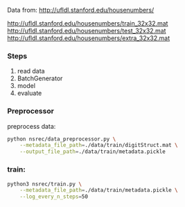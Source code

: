 
Data from: http://ufldl.stanford.edu/housenumbers/

http://ufldl.stanford.edu/housenumbers/train_32x32.mat
http://ufldl.stanford.edu/housenumbers/test_32x32.mat
http://ufldl.stanford.edu/housenumbers/extra_32x32.mat

### Steps

1. read data
2. BatchGenerator
3. model
4. evaluate

### Preprocessor

preprocess data:

```bash
python nsrec/data_preprocessor.py \
    --metadata_file_path=./data/train/digitStruct.mat \
    --output_file_path=./data/train/metadata.pickle
```

### train:

```bash
python3 nsrec/train.py \
    --metadata_file_path=./data/train/metadata.pickle \
    --log_every_n_steps=50
```
